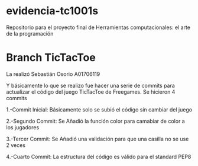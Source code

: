 # evidencia-tc1001s
Repositorio para el proyecto final de Herramientas computacionales: el arte de la programación

# Branch TicTacToe
La realizó Sebastián Osorio A01706119

Y básicamente lo que se realizo fue hacer una serie de commits para actualizar el código del juego TicTacToe de Freegames.
Se hicieron 4 commits 

1.-Commit Inicial:
Básicamente solo se subió el código sin cambiar del juego

2.-Segundo Commit:
Se Añadió la función color para camabiar de color a los jugadores

3.-Tercer Commit:
Se Añadió una validación para que una casilla no se use 2 veces

4.-Cuarto Commit:
La estructura del código es válido para el standard PEP8
